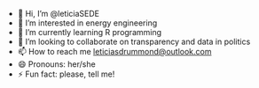 - 👋 Hi, I’m @leticiaSEDE
- 👀 I’m interested in energy engineering
- 🌱 I’m currently learning R programming
- 💞️ I’m looking to collaborate on transparency and data in politics
- 📫 How to reach me leticiasdrummond@outlook.com
- 😄 Pronouns: her/she
- ⚡ Fun fact:  please, tell me!

<!---
leticiaSEDE/leticiaSEDE is a ✨ special ✨ repository because its `README.md` (this file) appears on your GitHub profile.
You can click the Preview link to take a look at your changes.
--->
